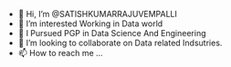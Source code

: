 - 👋 Hi, I’m @SATISHKUMARRAJUVEMPALLI
- 👀 I’m interested Working in Data world
- 🌱 I Pursued PGP in Data Science And Engineering
- 💞️ I’m looking to collaborate on Data related Indsutries.
- 📫 How to reach me ...

<!---
SATISHKUMARRAJUVEMPALLI/SATISHKUMARRAJUVEMPALLI is a ✨ special ✨ repository because its `README.md` (this file) appears on your GitHub profile.
You can click the Preview link to take a look at your changes.
--->
